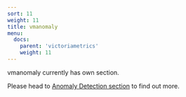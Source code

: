 ```yaml
---
sort: 11
weight: 11
title: vmanomaly
menu:
  docs:
    parent: 'victoriametrics'
    weight: 11
---
```


vmanomaly currently has own section.

Please head to [Anomaly Detection section](/anomaly-detection) to find out more.
